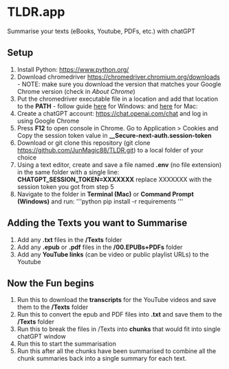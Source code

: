 # TLDR.app
Summarise your texts (eBooks, Youtube, PDFs, etc.) with chatGPT

## Setup
1. Install Python: https://www.python.org/
2. Download chromedriver https://chromedriver.chromium.org/downloads - NOTE: make sure you download the version that matches your Google Chrome version (check in *About Chrome*)
3. Put the chromedriver executable file in a location and add that location to the **PATH** - follow guide [here](https://www.browserstack.com/guide/run-selenium-tests-using-selenium-chromedriver) for Windows:  and [here](https://www.swtestacademy.com/install-chrome-driver-on-mac/) for Mac: 
4. Create a chatGPT account: https://chat.openai.com/chat and log in using Google Chrome
5. Press **F12** to open console in Chrome. Go to Application > Cookies and Copy the session token value in **__Secure-next-auth.session-token**
6. Download or git clone this repository (git clone https://github.com/JunMagic88/TLDR.git) to a local folder of your choice
7. Using a text editor, create and save a file named **.env** (no file extension) in the same folder with a single line: **CHATGPT_SESSION_TOKEN=XXXXXXX** replace XXXXXXX with the session token you got from step 5
8. Navigate to the folder in **Terminal (Mac)** or **Command Prompt (Windows)** and run: 
'''python
pip install -r requirements
'''

## Adding the Texts you want to Summarise
1. Add any **.txt** files in the **/Texts** folder 
2. Add any **.epub** or **.pdf** files in the **/00.EPUBs+PDFs** folder
3. Add any **YouTube links** (can be video or public playlist URLs) to the Youtube

## Now the Fun begins
1. Run this to download the **transcripts** for the YouTube videos and save them to the **/Texts** folder
2. Run this to convert the epub and PDF files into **.txt** and save them to the **/Texts** folder
3. Run this to break the files in /Texts into **chunks** that would fit into single chatGPT window
4. Run this to start the summarisation 
5. Run this after all the chunks have been summarised to combine all the chunk summaries back into a single summary for each text. 

